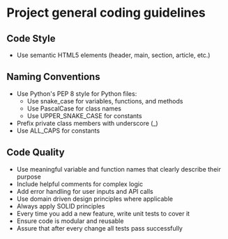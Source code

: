 # Project general coding guidelines

## Code Style
- Use semantic HTML5 elements (header, main, section, article, etc.)

## Naming Conventions
- Use Python's PEP 8 style for Python files:
  - Use snake_case for variables, functions, and methods
  - Use PascalCase for class names
  - Use UPPER_SNAKE_CASE for constants
- Prefix private class members with underscore (_)
- Use ALL_CAPS for constants

## Code Quality
- Use meaningful variable and function names that clearly describe their purpose
- Include helpful comments for complex logic
- Add error handling for user inputs and API calls
- Use domain driven design principles where applicable
- Always apply SOLID principles
- Every time you add a new feature, write unit tests to cover it
- Ensure code is modular and reusable
- Assure that after every change all tests pass successfully
